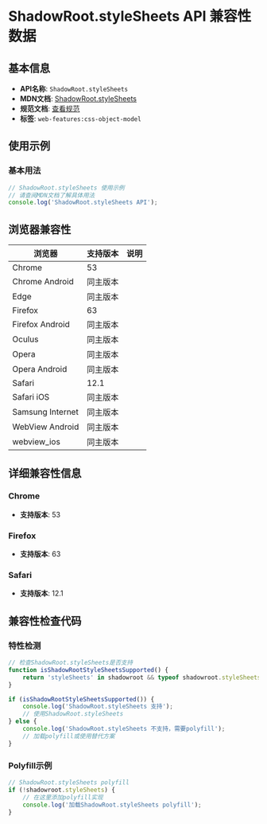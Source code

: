 # ShadowRoot.styleSheets API 兼容性数据

## 基本信息

- **API名称**: `ShadowRoot.styleSheets`
- **MDN文档**: [ShadowRoot.styleSheets](https://developer.mozilla.org/docs/Web/API/ShadowRoot/styleSheets)
- **规范文档**: [查看规范](https://drafts.csswg.org/cssom/#dom-documentorshadowroot-stylesheets)
- **标签**: `web-features:css-object-model`

## 使用示例

### 基本用法

```javascript
// ShadowRoot.styleSheets 使用示例
// 请查阅MDN文档了解具体用法
console.log('ShadowRoot.styleSheets API');
```

## 浏览器兼容性

| 浏览器 | 支持版本 | 说明 |
|--------|----------|------|
| Chrome | 53 |  |
| Chrome Android | 同主版本 |  |
| Edge | 同主版本 |  |
| Firefox | 63 |  |
| Firefox Android | 同主版本 |  |
| Oculus | 同主版本 |  |
| Opera | 同主版本 |  |
| Opera Android | 同主版本 |  |
| Safari | 12.1 |  |
| Safari iOS | 同主版本 |  |
| Samsung Internet | 同主版本 |  |
| WebView Android | 同主版本 |  |
| webview_ios | 同主版本 |  |

## 详细兼容性信息

### Chrome

- **支持版本**: 53

### Firefox

- **支持版本**: 63

### Safari

- **支持版本**: 12.1

## 兼容性检查代码

### 特性检测

```javascript
// 检查ShadowRoot.styleSheets是否支持
function isShadowRootStyleSheetsSupported() {
    return 'styleSheets' in shadowroot && typeof shadowroot.styleSheets === 'function';
}

if (isShadowRootStyleSheetsSupported()) {
    console.log('ShadowRoot.styleSheets 支持');
    // 使用ShadowRoot.styleSheets
} else {
    console.log('ShadowRoot.styleSheets 不支持，需要polyfill');
    // 加载polyfill或使用替代方案
}
```

### Polyfill示例

```javascript
// ShadowRoot.styleSheets polyfill
if (!shadowroot.styleSheets) {
    // 在这里添加polyfill实现
    console.log('加载ShadowRoot.styleSheets polyfill');
}
```

